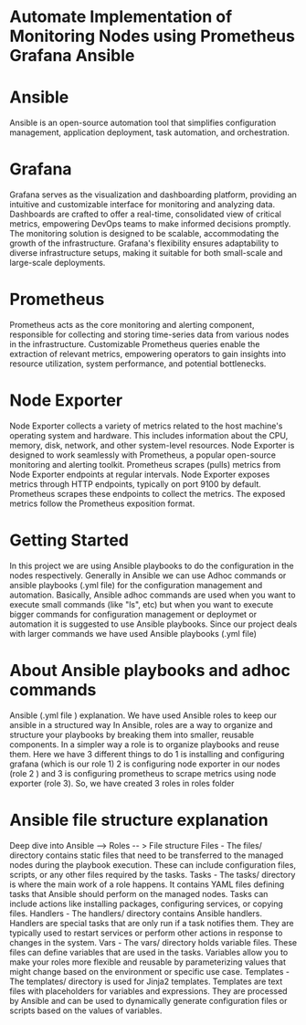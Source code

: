 # Automate Implementation of Monitoring Nodes using Prometheus Grafana Ansible

# Ansible 
Ansible is an open-source automation tool that simplifies configuration management, application deployment, task automation, and orchestration. 

# Grafana 
 Grafana serves as the visualization and dashboarding platform, providing an intuitive and customizable interface for monitoring and analyzing data. Dashboards are crafted to offer a real-time, consolidated view of critical metrics, empowering DevOps teams to make informed decisions promptly. The monitoring solution is designed to be scalable, accommodating the growth of the infrastructure. Grafana's flexibility ensures adaptability to diverse infrastructure setups, making it suitable for both small-scale and large-scale deployments.

# Prometheus 
Prometheus acts as the core monitoring and alerting component, responsible for collecting and storing time-series data from various nodes in the infrastructure. Customizable Prometheus queries enable the extraction of relevant metrics, empowering operators to gain insights into resource utilization, system performance, and potential bottlenecks.

# Node Exporter 
Node Exporter collects a variety of metrics related to the host machine's operating system and hardware. This includes information about the CPU, memory, disk, network, and other system-level resources. Node Exporter is designed to work seamlessly with Prometheus, a popular open-source monitoring and alerting toolkit. Prometheus scrapes (pulls) metrics from Node Exporter endpoints at regular intervals. Node Exporter exposes metrics through HTTP endpoints, typically on port 9100 by default. Prometheus scrapes these endpoints to collect the metrics. The exposed metrics follow the Prometheus exposition format.

# Getting Started 
In this project we are using Ansible playbooks to do the configuration in the nodes respectively. Generally in Ansible we can use Adhoc commands or ansible playbooks (.yml file) for the configuration management and automation. 
Basically, Ansible adhoc commands are used when you want to execute small commands (like "ls", etc) but when you want to execute bigger commands for configuration management or deploymet or automation it is suggested to use Ansible playbooks. 
Since our project deals with larger commands we have used Ansible playbooks (.yml file)

# About Ansible playbooks and adhoc commands
Ansible (.yml file ) explanation. 
We have used Ansible roles to keep our ansible in a structured way 
In Ansible, roles are a way to organize and structure your playbooks by breaking them into smaller, reusable components. In a simpler way a role is to organize playbooks and reuse them.  Here we have 3 different things to do 1 is installing and configuring grafana (which is our role 1) 2 is configuring node exporter in our nodes (role 2 ) and 3 is configuring prometheus to scrape metrics using node exporter  (role 3). 
So, we have created 3 roles in roles folder

# Ansible file structure explanation
Deep dive into Ansible --> Roles  -- > File structure 
Files - The files/ directory contains static files that need to be transferred to the managed nodes during the playbook execution. These can include configuration files, scripts, or any other files required by the tasks.
Tasks - The tasks/ directory is where the main work of a role happens. It contains YAML files defining tasks that Ansible should perform on the managed nodes. Tasks can include actions like installing packages, configuring services, or copying files.
Handlers - The handlers/ directory contains Ansible handlers. Handlers are special tasks that are only run if a task notifies them. They are typically used to restart services or perform other actions in response to changes in the system.
Vars - The vars/ directory holds variable files. These files can define variables that are used in the tasks. Variables allow you to make your roles more flexible and reusable by parameterizing values that might change based on the environment or specific use case.
Templates - The templates/ directory is used for Jinja2 templates. Templates are text files with placeholders for variables and expressions. They are processed by Ansible and can be used to dynamically generate configuration files or scripts based on the values of variables.
